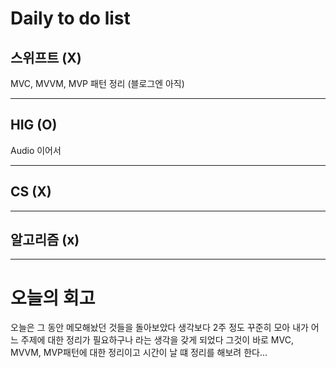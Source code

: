 # Daily to do list
## 스위프트 (X)   
MVC, MVVM, MVP 패턴 정리 (블로그엔 아직)
- - -
## HIG (O)   
Audio 이어서
-- - -
## CS (X)   

- - -
## 알고리즘 (x)   

---------
# 오늘의 회고
오늘은 그 동안 메모해놨던 것들을 돌아보았다 생각보다 2주 정도 꾸준히 모아 내가 어느 주제에 대한 정리가 필요하구나 라는 생각을 갖게 되었다 그것이 바로 MVC, MVVM, MVP패턴에 대한 정리이고
시간이 날 떄 정리를 해보려 한다...
